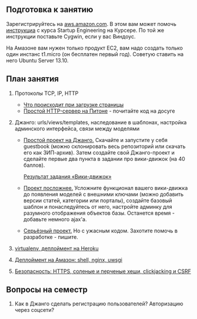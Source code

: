 Подготовка к занятию
--------------------

Зарегистрируйтесь на [aws.amazon.com](http://aws.amazon.com/). В этом вам может помочь [инструкциа](https://spark-public.s3.amazonaws.com/startup/lecture_slides/lecture2-interactive-start.pdf) с курса Startup Engineering на Курсере. По той же инструкции поставьте Cygwin, если у вас Виндоус. 

На Амазоне вам нужен только продукт EC2, вам надо создать только один инстанс t1.micro (он бесплатен первый год). Советую ставить на него Ubuntu Server 13.10.

План занятия
------------

1. Протоколы TCP, IP, HTTP
    - [Что происходит при загрузке страницы](http://friendlybit.com/css/rendering-a-web-page-step-by-step/)
    - [Простой HTTP-сервер на Питоне](https://github.com/vpavlenko/reinhardt) - почитайте код на досуге

2. Джанго: urls/views/templates, наследование в шаблонах, настройка админского интерфейса, связи между моделями
    - [Простой проект на Джанго.](https://github.com/vpavlenko/django-lectures)
        Скачайте и запустите у себя guestbook (можно склонировать весь репозиторий или скачать его как ЗИП-архив). Затем создайте свой Джанго-проект и сделайте первые два пункта в задании про вики-движок (на 40 баллов).

        [Результат задания «Вики-движок»](wikiengine)
    - [Проект посложнее.](https://github.com/vpavlenko/zpshch) Усложните функционал вашего вики-движка до появления
        моделей с внешними ключами (можно добавить версии статей, категории или порталы), создайте базовый шаблон и понаследуйтесь 
        от него, настройте админку для разумного отображения объектов базы. Останется время - добавьте немного ajax'а.
    - [Серьёзный проект.](https://github.com/vpavlenko/pythontutor-ru) Но с ужасным кодом. Захотите помочь в разработке - пишите.

3. [virtualenv, деплоймент на Heroku](heroku)

4. [Деплоймент на Амазон: shell, nginx, uwsgi](amazon)

3. [Безопасность: HTTPS, соленые и перченые хеши, clickjacking и CSRF](http://tech.yandex.ru/education/shri/msk-2012/talks/540/)

Вопросы на семестр
------------------

1. Как в Джанго сделать регистрацию пользователей? Авторизацию через соцсети?
